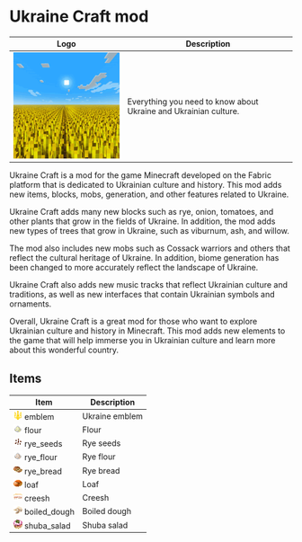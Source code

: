 # Ukraine Craft mod
| Logo                                                              | Description                                                      |
|-------------------------------------------------------------------|------------------------------------------------------------------|
| ![icon.png](src%2Fmain%2Fresources%2Fassets%2Fukraine%2Ficon.png) | Everything you need to know about Ukraine and Ukrainian culture. |
Ukraine Craft is a mod for the game Minecraft developed on the Fabric platform that is dedicated to Ukrainian culture and history. This mod adds new items, blocks, mobs, generation, and other features related to Ukraine.

Ukraine Craft adds many new blocks such as rye, onion, tomatoes, and other plants that grow in the fields of Ukraine. In addition, the mod adds new types of trees that grow in Ukraine, such as viburnum, ash, and willow.

The mod also includes new mobs such as Cossack warriors and others that reflect the cultural heritage of Ukraine. In addition, biome generation has been changed to more accurately reflect the landscape of Ukraine.

Ukraine Craft also adds new music tracks that reflect Ukrainian culture and traditions, as well as new interfaces that contain Ukrainian symbols and ornaments.

Overall, Ukraine Craft is a great mod for those who want to explore Ukrainian culture and history in Minecraft. This mod adds new elements to the game that will help immerse you in Ukrainian culture and learn more about this wonderful country.
## Items
| Item                                                                                                                             | Description    |
|----------------------------------------------------------------------------------------------------------------------------------|----------------|
| ![ukraine_emblem.png](src%2Fmain%2Fresources%2Fassets%2Fukraine%2Ftextures%2Fitem%2Fukraine_emblem.png) emblem                   | Ukraine emblem |
| ![ukraine_flour.png](src%2Fmain%2Fresources%2Fassets%2Fukraine%2Ftextures%2Fitem%2Fukraine_flour.png) flour                      | Flour          |
| ![ukraine_rye_seeds.png](src%2Fmain%2Fresources%2Fassets%2Fukraine%2Ftextures%2Fitem%2Fukraine_rye_seeds.png) rye_seeds          | Rye seeds      |
| ![ukraine_rye_flour.png](src%2Fmain%2Fresources%2Fassets%2Fukraine%2Ftextures%2Fitem%2Fukraine_rye_flour.png) rye_flour          | Rye flour      |
| ![ukraine_rye_bread.png](src%2Fmain%2Fresources%2Fassets%2Fukraine%2Ftextures%2Fitem%2Fukraine_rye_bread.png) rye_bread          | Rye bread      |
| ![ukraine_loaf.png](src%2Fmain%2Fresources%2Fassets%2Fukraine%2Ftextures%2Fitem%2Fukraine_loaf.png) loaf                         | Loaf           |
| ![ukraine_creesh.png](src%2Fmain%2Fresources%2Fassets%2Fukraine%2Ftextures%2Fitem%2Fukraine_creesh.png) creesh                   | Сreesh         |
| ![ukraine_boiled_dough.png](src%2Fmain%2Fresources%2Fassets%2Fukraine%2Ftextures%2Fitem%2Fukraine_boiled_dough.png) boiled_dough | Boiled dough   |
| ![ukraine_shuba_salad.png](src%2Fmain%2Fresources%2Fassets%2Fukraine%2Ftextures%2Fitem%2Fukraine_shuba_salad.png) shuba_salad    | Shuba salad    |

